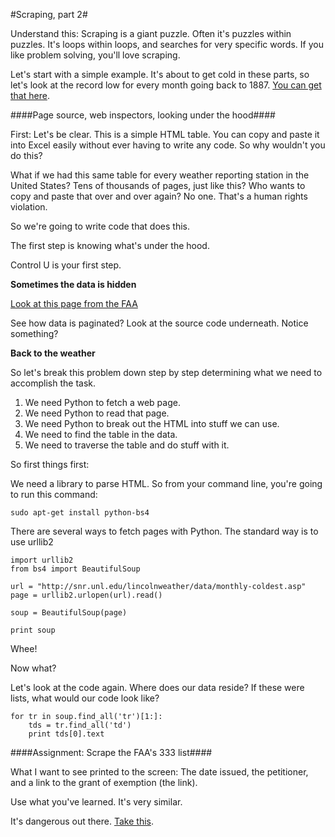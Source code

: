 #Scraping, part 2#

Understand this: Scraping is a giant puzzle. Often it's puzzles within puzzles. It's loops within loops, and searches for very specific words. If you like problem solving, you'll love scraping. 

Let's start with a simple example. It's about to get cold in these parts, so let's look at the record low for every month going back to 1887. [You can get that here](http://snr.unl.edu/lincolnweather/data/monthly-coldest.asp).

####Page source, web inspectors, looking under the hood####

First: Let's be clear. This is a simple HTML table. You can copy and paste it into Excel easily without ever having to write any code. So why wouldn't you do this? 

What if we had this same table for every weather reporting station in the United States? Tens of thousands of pages, just like this? Who wants to copy and paste that over and over again? No one. That's a human rights violation. 

So we're going to write code that does this. 

The first step is knowing what's under the hood. 

Control U is your first step.


**Sometimes the data is hidden**

[Look at this page from the FAA](https://www.faa.gov/uas/legislative_programs/section_333/333_authorizations/)

See how data is paginated? Look at the source code underneath. Notice something?

**Back to the weather**

So let's break this problem down step by step determining what we need to accomplish the task.

1. We need Python to fetch a web page.
2. We need Python to read that page.
3. We need Python to break out the HTML into stuff we can use.
4. We need to find the table in the data.
5. We need to traverse the table and do stuff with it. 

So first things first:

We need a library to parse HTML. So from your command line, you're going to run this command: 

`sudo apt-get install python-bs4`

There are several ways to fetch pages with Python. The standard way is to use urllib2

    import urllib2
    from bs4 import BeautifulSoup

    url = "http://snr.unl.edu/lincolnweather/data/monthly-coldest.asp"  
    page = urllib2.urlopen(url).read()
    
    soup = BeautifulSoup(page)
    
    print soup
    
Whee!

Now what? 

Let's look at the code again. Where does our data reside? If these were lists, what would our code look like?

    for tr in soup.find_all('tr')[1:]:
        tds = tr.find_all('td')
        print tds[0].text
    
    
    
####Assignment: Scrape the FAA's 333 list####

What I want to see printed to the screen: The date issued, the petitioner, and a link to the grant of exemption (the link). 

Use what you've learned. It's very similar. 

It's dangerous out there. [Take this](http://www.crummy.com/software/BeautifulSoup/bs4/doc/). 



